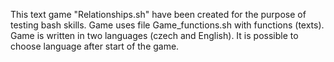 This text game "Relationships.sh" have been created for the purpose of testing bash skills.
Game uses file Game_functions.sh with functions (texts). Game is written in two languages (czech and English). It is possible to choose language after start of the game.
